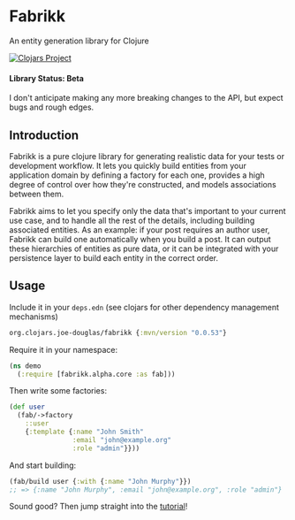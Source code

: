# Fabrikk

An entity generation library for Clojure

[![Clojars Project](https://img.shields.io/clojars/v/org.clojars.joe-douglas/fabrikk.svg)](https://clojars.org/org.clojars.joe-douglas/fabrikk)

#### **Library Status: Beta**

I don't anticipate making any more breaking changes to the API, but expect bugs and rough edges.

## Introduction

Fabrikk is a pure clojure library for generating realistic data for your tests or development workflow. It lets you quickly build entities from your application domain by defining a factory for each one, provides a high degree of control over how they're constructed, and models associations between them.

Fabrikk aims to let you specify only the data that's important to your current use case, and to handle all the rest of the details, including building associated entities. As an example: if your post requires an author user, Fabrikk can build one automatically when you build a post. It can output these hierarchies of entities as pure data, or it can be integrated with your persistence layer to build each entity in the correct order.

## Usage

Include it in your `deps.edn` (see clojars for other dependency management mechanisms)

```clojure
org.clojars.joe-douglas/fabrikk {:mvn/version "0.0.53"}
```

Require it in your namespace:

```clojure
(ns demo
  (:require [fabrikk.alpha.core :as fab]))
```

Then write some factories:

```clojure
(def user
  (fab/->factory 
    ::user
    {:template {:name "John Smith"
                :email "john@example.org"
                :role "admin"}}))
```

And start building:

```clojure
(fab/build user {:with {:name "John Murphy"}})
;; => {:name "John Murphy", :email "john@example.org", :role "admin"}
```

Sound good? Then jump straight into the [tutorial](https://deadeyejoe.gitbook.io/fabrikk/tutorial/factories-and-building)!
